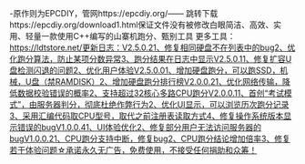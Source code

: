 -原作则为EPCDIY，管网https://epcdiy.org/—— 跳转下载https://epcdiy.org/download1.html保证文件没有被修改白眼简洁、高效、实用、轻量一款使用C++编写的山寨机跑分、甄别工具 更多工具：   https://ldtstore.net/更新日志：V2.5.0.21、修复相同硬盘不在列表中的bug2、优化跑分算法，防止某项分数异常3、跑分结果在日志中显示V2.5.0.11、修复扩容U盘检测闪退的问题2、优化用户体验V2.5.0.01、增加硬盘跑分，可以跑SSD，机械，U盘（禁RAMDISK）2、增加硬盘跑分排行榜V2.0.0.21、优化网络传输，降低数据校验错误的概率2、支持超过32核心多路CPU跑分V2.0.0.11、首创“考试模式”，由服务器判分，彻底杜绝作弊行为2、优化UI显示，可以浏览历次跑分记录3、采用汇编代码取CPU型号，取代之前注册表读取方式4、修复操作系统版本显示错误的bugV1.0.0.41、UI体验优化2、修复部分用户无法访问服务器的bugV1.0.0.21、CPU跑分支持中断，修复bug2、CPU跑分结论增加倍率3、修复若干体验问题☆承诺永久无广告，免费使用，不接受任何捐助和众筹！
